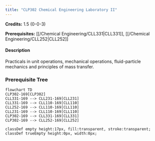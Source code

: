 ```yaml
---
title: "CLP302 Chemical Engineering Laboratory II"
---
```

**Credits:** 1.5 (0-0-3)

**Prerequisites:** [[/Chemical Engineering/CLL331|CLL331]], [[/Chemical Engineering/CLL252|CLL252]]

#### Description
Practicals in unit operations, mechanical operations, fluid-particle mechanics and principles of mass transfer.

### Prerequisite Tree

```mermaid
flowchart TD
CLP302-169[CLP302]
CLL331-169 --> CLL231-169[CLL231]
CLL331-169 --> CLL110-169[CLL110]
CLL252-169 --> CLL110-169[CLL110]
CLL231-169 --> CLL110-169[CLL110]
CLP302-169 --> CLL331-169[CLL331]
CLP302-169 --> CLL252-169[CLL252]

classDef empty height:17px, fill:transparent, stroke:transparent;
classDef trueEmpty height:0px, width:0px;
```